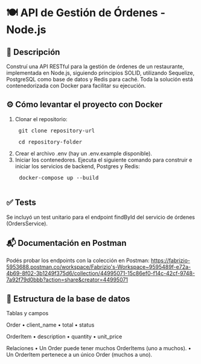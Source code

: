 # 🍽️ API de Gestión de Órdenes - Node.js

## 🧾 Descripción

Construí una API RESTful para la gestión de órdenes de un restaurante, implementada en Node.js, siguiendo principios SOLID, utilizando Sequelize, PostgreSQL como base de datos y Redis para caché. Toda la solución está contenedorizada con Docker para facilitar su ejecución.

## ⚙️ Cómo levantar el proyecto con Docker

1. Clonar el repositorio:
   <pre>
    git clone repository-url
   </pre>
   <pre>
    cd repository-folder
   </pre>
2. Crear el archivo .env (hay un .env.example disponible).
3. Iniciar los contenedores.
Ejecuta el siguiente comando para construir e iniciar los servicios de backend, Postgres y Redis:
  <pre>
    docker-compose up --build
   </pre>

## ✅ Tests

Se incluyó un test unitario para el endpoint findById del servicio de órdenes (OrdersService).

## 📬 Documentación en Postman

Podés probar los endpoints con la colección en Postman:
https://fabrizio-5953688.postman.co/workspace/Fabrizio's-Workspace~9595489f-e72a-4b69-8f02-3b1249f375d6/collection/44995071-15c86ef0-f14c-42cf-9748-7a92f79d0bbb?action=share&creator=44995071

## 🧱 Estructura de la base de datos

Tablas y campos

Order
• client_name
• total
• status

OrderItem
• description
• quantity
• unit_price

Relaciones
• Un Order puede tener muchos OrderItems (uno a muchos).
• Un OrderItem pertenece a un único Order (muchos a uno).
